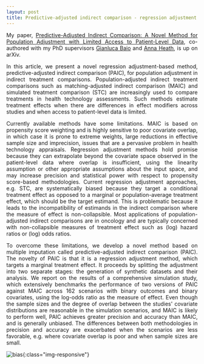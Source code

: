 ```yaml
---
layout: post
title: Predictive-adjusted indirect comparison - regression adjustment for estimating population-average treatment effects
---
```


<p align="justify">My paper, <a href="https://arxiv.org/abs/2008.05951">Predictive-Adjusted Indirect Comparison: A Novel Method for Population Adjustment with Limited Access to Patient-Level Data</a>, 
co-authored with my PhD supervisors <a href="http://www.statistica.it/gianluca/">Gianluca Baio</a> and <a href="https://sites.google.com/site/annaheathstats/">Anna Heath</a>, 
is up on arXiv.</p> 

<p align="justify">In this article, we present a novel regression adjustment-based method, predictive-adjusted indirect comparison (PAIC), for population adjustment in indirect treatment 
comparisons. Population-adjusted indirect treatment comparisons such as matching-adjusted indirect comparison (MAIC) and simulated treatment comparison (STC) are 
increasingly used to compare treatments in health technology assessments. Such methods estimate treatment effects when there are differences in effect modifiers 
across studies and when access to patient-level data is limited.</p> 

<p align="justify">Currently available methods have some limitations. MAIC is based on propensity score weighting and is highly sensitive to poor covariate overlap, in which case it is prone 
to extreme weights, large reductions in effective sample size and imprecision, issues that are a pervasive problem in health technology appraisals.  Regression adjustment 
methods hold promise because they can extrapolate beyond the covariate space observed in the patient-level data where overlap is insufficient, using the linearity assumption
or other appropriate assumptions about the input space, and may increase precision and statistical power with respect to propensity score-based methodologies. 
Current regression adjustment approaches, e.g. STC, are systematically biased because they target a conditional treatment effect as opposed to a marginal or population-average
treatment effect, which should be the target estimand. This is problematic because it leads to the incompatibility of estimands in the indirect comparison where the 
measure of effect is non-collapsible. Most applications of population-adjusted indirect comparisons are in oncology and are typically concerned with non-collapsible 
measures of treatment effect such as (log) hazard ratios or (log) odds ratios.</p>  

<p align="justify">To overcome these limitations, we develop a novel method based on multiple imputation called predictive-adjusted indirect comparison (PAIC). The novelty 
of PAIC is that it is a regression adjustment method, which targets a marginal treatment effect. It proceeds by splitting the adjustment into two separate stages: the generation
of synthetic datasets and their analysis. We report on the results of a comprehensive simulation study, which extensively benchmarks the performance of two versions of PAIC 
against MAIC across 162 scenarios with binary outcomes and binary covariates, using the log-odds ratio as the measure of effect. Even though the sample sizes and the degree 
of overlap between the studies' covariate distributions are reasonable in the simulation scenarios, and MAIC is likely to perform well, PAIC achieves greater precision and 
accuracy than MAIC, and is generally unbiased. The differences between both methodologies in precision and accuracy are exacerbated when the scenarios are less favorable, 
e.g. where covariate overlap is poor and when sample sizes are small.</p> 

![bias]({{site.baseurl}}/images/bias.png "Bias across all simulation scenarios."){:class="img-responsive"}
